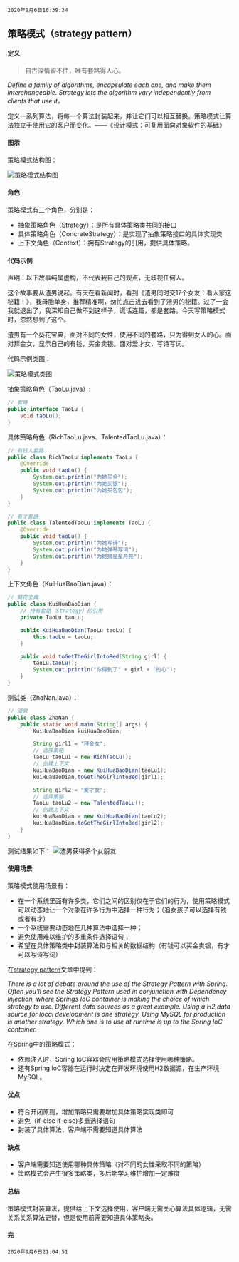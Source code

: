`2020年9月6日16:39:34`

## 策略模式（strategy pattern）

#### 定义

>自古深情留不住，唯有套路得人心。

<i>Define a family of algorithms, encapsulate each one, and make them interchangeable. Strategy lets the algorithm vary independently from clients that use it。</i>

定义一系列算法，将每一个算法封装起来，并让它们可以相互替换。策略模式让算法独立于使用它的客户而变化。——《设计模式：可复用面向对象软件的基础》

#### 图示

策略模式结构图：

![策略模式结构图](https://images.cnblogs.com/cnblogs_com/mingmingcome/1618392/o_200906100547strategy-pattern-structure-diagram.jpg)

#### 角色

策略模式有三个角色，分别是：

- 抽象策略角色（Strategy）：是所有具体策略类共同的接口
- 具体策略角色（ConcreteStrategy）：是实现了抽象策略接口的具体实现类
- 上下文角色（Context）：拥有Strategy的引用，提供具体策略。

#### 代码示例

声明：以下故事纯属虚构，不代表我自己的观点，无歧视任何人。

这个故事要从渣男说起。有天在看新闻时，看到《渣男同时交17个女友：看人家这秘籍！》，我母胎单身，推荐精准啊，匆忙点击进去看到了渣男的秘籍。过了一会我就退出了，我深知自己做不到这样子，谎话连篇，都是套路。今天写策略模式时，忽然想到了这个。

渣男有一个葵花宝典，面对不同的女性，使用不同的套路，只为得到女人的心。面对拜金女，显示自己的有钱，买金卖银。面对爱才女，写诗写词。

代码示例类图：

![策略模式类图](https://images.cnblogs.com/cnblogs_com/mingmingcome/1618392/o_200906122116strategy-pattern-class-diagram.jpg) 

抽象策略角色（TaoLu.java）:
``` java
// 套路
public interface TaoLu {
    void taoLu();
}
```

具体策略角色（RichTaoLu.java、TalentedTaoLu.java）：
``` java
// 有钱人套路
public class RichTaoLu implements TaoLu {
    @Override
    public void taoLu() {
        System.out.println("为她买金");
        System.out.println("为她买银");
        System.out.println("为她买包包");
    }
}

// 有才套路
public class TalentedTaoLu implements TaoLu {
    @Override
    public void taoLu() {
        System.out.println("为她写诗");
        System.out.println("为她弹琴写词");
        System.out.println("为她摘星星月亮");
    }
}
```

上下文角色（KuiHuaBaoDian.java）：
``` java
// 葵花宝典
public class KuiHuaBaoDian {
    // 持有套路（Strategy）的引用
    private TaoLu taoLu;

    public KuiHuaBaoDian(TaoLu taoLu) {
        this.taoLu = taoLu;
    }

    public void toGetTheGirlIntoBed(String girl) {
        taoLu.taoLu();
        System.out.println("你得到了" + girl + "的心");
    }
}
```

测试类（ZhaNan.java）：
``` java
// 渣男
public class ZhaNan {
    public static void main(String[] args) {
        KuiHuaBaoDian kuiHuaBaoDian;

        String girl1 = "拜金女";
        // 选择策略
        TaoLu taoLu1 = new RichTaoLu();
        // 创建上下文
        kuiHuaBaoDian = new KuiHuaBaoDian(taoLu1);
        kuiHuaBaoDian.toGetTheGirlIntoBed(girl1);

        String girl2 = "爱才女";
        // 选择策略
        TaoLu taoLu2 = new TalentedTaoLu();
        // 创建上下文
        kuiHuaBaoDian = new KuiHuaBaoDian(taoLu2);
        kuiHuaBaoDian.toGetTheGirlIntoBed(girl2);
    }
}
```

测试结果如下：
![渣男获得多个女朋友](https://images.cnblogs.com/cnblogs_com/mingmingcome/1618392/o_200906123239strategy-pattern-result.jpg)

#### 使用场景

策略模式使用场景有：

- 在一个系统里面有许多类，它们之间的区别仅在于它们的行为，使用策略模式可以动态地让一个对象在许多行为中选择一种行为；（追女孩子可以选择有钱或者有才）
- 一个系统需要动态地在几种算法中选择一种；
- 避免使用难以维护的多重条件选择语句；
- 希望在具体策略类中封装算法和与相关的数据结构（有钱可以买金卖银，有才可以写诗写词）

在[strategy pattern](https://springframework.guru/gang-of-four-design-patterns/strategy-pattern/)文章中提到：

<i>There is a lot of debate around the use of the Strategy Pattern with Spring. Often you’ll see the Strategy Pattern used in conjunction with Dependency Injection, where Springs IoC container is making the choice of which strategy to use. Different data sources as a great example. Using a H2 data source for local development is one strategy. Using MySQL for production is another strategy. Which one is to use at runtime is up to the Spring IoC container.</i>

在Spring中的策略模式：

- 依赖注入时，Spring IoC容器会应用策略模式选择使用哪种策略。
- 还有Spring IoC容器在运行时决定在开发环境使用H2数据源，在生产环境MySQL。


#### 优点

- 符合开闭原则，增加策略只需要增加具体策略实现类即可
- 避免（if-else if-else)多重选择语句
- 封装了具体算法，客户端不需要知道具体算法

#### 缺点

- 客户端需要知道使用哪种具体策略（对不同的女性采取不同的策略）
- 策略模式会产生很多策略类，多后期学习维护增加一定难度

#### 总结

策略模式封装算法，提供给上下文选择使用，客户端无需关心算法具体逻辑，无需关系关系算法更替，但是使用前需要知道具体策略类。

#### 完

`2020年9月6日21:04:51`